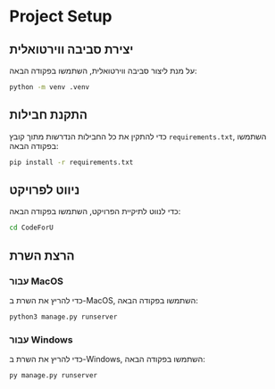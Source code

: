 
# Project Setup

## יצירת סביבה ווירטואלית
על מנת ליצור סביבה ווירטואלית, השתמשו בפקודה הבאה:
```bash
python -m venv .venv
```

## התקנת חבילות
כדי להתקין את כל החבילות הנדרשות מתוך קובץ `requirements.txt`, השתמשו בפקודה הבאה:
```bash
pip install -r requirements.txt
```

## ניווט לפרויקט
כדי לנווט לתיקיית הפרויקט, השתמשו בפקודה הבאה:
```bash
cd CodeForU
```

## הרצת השרת
### עבור MacOS
כדי להריץ את השרת ב-MacOS, השתמשו בפקודה הבאה:
```bash
python3 manage.py runserver
```

### עבור Windows
כדי להריץ את השרת ב-Windows, השתמשו בפקודה הבאה:
```bash
py manage.py runserver
```
